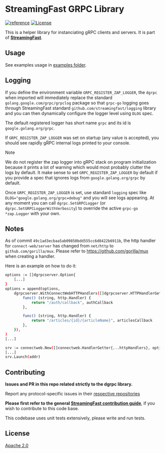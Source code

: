 # StreamingFast  GRPC Library

[![reference](https://img.shields.io/badge/godoc-reference-5272B4.svg?style=flat-square)](https://pkg.go.dev/github.com/streamingfast/dgrpc)
[![License](https://img.shields.io/badge/License-Apache%202.0-blue.svg)](https://opensource.org/licenses/Apache-2.0)

This is a helper library for instanciating gRPC clients and servers. It is part of **[StreamingFast](https://github.com/streamingfast/streamingfast)**.

## Usage

See examples usage in [examples folder](./examples).

## Logging

If you define the environment variable `GRPC_REGISTER_ZAP_LOGGER`, the `dgrpc` when imported will immediately replace the standard `golang.google.com/grpc/grpclog` package so that `grpc-go` logging goes through StreamingFast standard `github.com/streamingfast/logging` library and you can then dynamically configure the logger level using `DLOG` spec.

The default registered logger has short name `grpc` and its id is `google.golang.org/grpc`.

If `GRPC_REGISTER_ZAP_LOGGER` was set on startup (any value is accepted), you should see rapidly gRPC internal logs printed to your console.

> [!NOTE]
> We do not register the zap logger into gRPC stack on program initialization because it prints a lot of warning which would most probably clutter the logs by default. It make sense to set `GRPC_REGISTER_ZAP_LOGGER` by default if you provide a spec that ignores logs from `google.golang.org/grpc` by default.

Once `GRPC_REGISTER_ZAP_LOGGER` is set, use standard `logging` spec like `DLOG="google.golang.org/grpc=debug"` and you will see logs appearing.
At any moment you can call `dgrpc.SetGRPCLogger` (or `dgrpc.SetGRPCLoggerWithVerbosity`) to override the active `grpc-go` `*zap.Logger` with your own.

## Notes

As of commit `49c1ad3ecbaa5ab09850bdd555cc6d8422b6911b`, the http handler for `connect-web/server` has changed from `net/http` to `github.com/gorilla/mux`. Please refer to https://github.com/gorilla/mux when creating a handler.

Here is an example on how to do it:
```bash
options := []dgrpcserver.Option{
    [...]
}
options = append(options,
    dgrpcserver.WithConnectWebHTTPHandlers([]dgrpcserver.HTTPHandlerGetter{
        func() (string, http.Handler) {
            return "/auth/callback", authCallback
        },

        func() (string, http.Handler) {
            return "/articles/{id}/{articleName}", articlesCallback
        },
    }),
)
[...]

srv := connectweb.New([]connectweb.HandlerGetter{...httpHandlers}, options...)
[...]
srv.Launch(addr)
```

## Contributing

**Issues and PR in this repo related strictly to the dgrpc library.**

Report any protocol-specific issues in their
[respective repositories](https://github.com/streamingfast/streamingfast#protocols)

**Please first refer to the general
[StreamingFast contribution guide](https://github.com/streamingfast/streamingfast/blob/master/CONTRIBUTING.md)**,
if you wish to contribute to this code base.

This codebase uses unit tests extensively, please write and run tests.


## License

[Apache 2.0](LICENSE)
